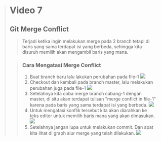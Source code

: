 ># **Video 7**
>## **Git Merge Conflict**
>> Terjadi ketika ingin melakukan merge pada 2 branch tetapi di baris yang sama terdapat isi yang berbeda, sehingga kita disuruh memilih akan mengambil baris yang mana.
>
>>### **Cara Mengatasi Merge Conflict**
>> 1. Buat branch baru lalu lakukan perubahan pada file-1
>> ![](https://github.com/uliviaembun/Photos/blob/main/Screenshot%20(351).png)
>> 2. Checkout dan kembali pada branch master, lalu melakukan perubahan juga pada file-1
>> ![](https://github.com/uliviaembun/Photos/blob/main/Screenshot%20(352).png)
>> 3. Setelahnya kita coba merge branch cabang-1 dengan master, di situ akan terdapat tulisan "merge conflict in file-1" karena pada baris yang sama terdapat isi yang berbeda.
>> ![](https://github.com/uliviaembun/Photos/blob/main/Screenshot%20(354).png)
>> 4. Untuk mengatasi konflik tersebut kita akan diarahkan ke teks editor untuk memilih baris mana yang akan dimasukan.
>> ![](https://github.com/uliviaembun/Photos/blob/main/Screenshot%20(353).png)
>> 5. Setelahnya jangan lupa untuk melakukan commit. Dan apat kita lihat di graph alur merge yang telah dilakukan.
>> ![](https://github.com/uliviaembun/Photos/blob/main/Screenshot%20(356).png)
